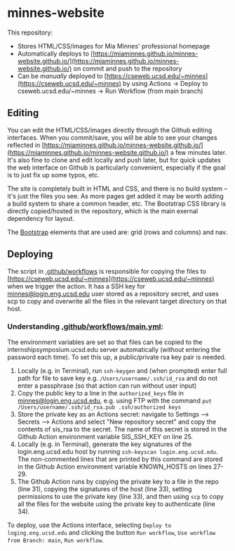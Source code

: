 # minnes-website

This repository:
* Stores HTML/CSS/images for Mia Minnes' professional homepage
* Automatically deploys to [https://miaminnes.github.io/minnes-website.github.io/](https://miaminnes.github.io/minnes-website.github.io/) on commit and push to the repository
* Can be *manually* deployed to [https://cseweb.ucsd.edu/~minnes](https://cseweb.ucsd.edu/~minnes) by using Actions -> Deploy to cseweb.ucsd.edu/~minnes -> Run Workflow (from main branch)

## Editing
You can edit the HTML/CSS/images directly through the Github editing interfaces. When you commit/save, you will be able to see your changes reflected in [https://miaminnes.github.io/minnes-website.github.io/](https://miaminnes.github.io/minnes-website.github.io/) a few minutes later. It's also fine to clone and edit locally and push later, but for quick updates the web interface on Github is particularly convenient, especially if the goal is to just fix up some typos, etc.

The site is completely built in HTML and CSS, and there is no build system – it's just the files you see. As more pages get added it may be worth adding a build system to share a common header, etc. The Bootstrap CSS library is directly copied/hosted in the repository, which is the main exernal dependency for layout.

The [Bootstrap](https://getbootstrap.com/docs/4.0/) elements that are used are: grid (rows and columns) and nav.

## Deploying
The script in [.github/workflows](.github/workflows) is responsible for copying the files to [https://cseweb.ucsd.edu/~minnes](https://cseweb.ucsd.edu/~minnes) when we trigger the action. It has a SSH key for minnes@login.eng.ucsd.edu user stored as a repository secret, and uses scp to copy and overwrite all the files in the relevant target directory on that host.

### Understanding [.github/workflows/main.yml](.github/workflows/main.yml): 
The environment variables are set so that files can be copied to the internshipsymposium.ucsd.edu server automatically
(without entering the password each time). To set this up, a public/private rsa key pair is needed.
1. Locally (e.g. in Terminal), run `ssh-keygen` and (when prompted) enter full path for file to save key e.g. `/Users/username/.ssh/id_rsa`  and do not enter a passphrase (so that action can run without user input)
2. Copy the public key to a line in the `authorized_keys` file in minnes@login.eng.ucsd.edu, e.g. using FTP with the command `put /Users/username/.ssh/id_rsa.pub .ssh/authorized keys`
3. Store the private key as an Actions secret: navigate to Settings --> Secrets --> Actions and select "New repository secret" and copy the contents of sis_rsa to the secret.  The name of this secret is stored in the Github Action environment variable SIS_SSH_KEY on line 25.
4. Locally (e.g. in Terminal), generate the key signatures of the login.eng.ucsd.edu host by running `ssh-keyscan login.eng.ucsd.edu`. The non-commented lines that are printed by this command are stored in the Github Action environment variable KNOWN_HOSTS on lines 27-29.
5. The Github Action runs by copying the private key to a file in the repo (line 31), copying the signatures of the host (line 33), setting permissions to use the private key (line 33), and then using `scp` to copy all the files for the website using the private key to authenticate (line 34).

To deploy, use the Actions interface, selecting `Deploy to loging.eng.ucsd.edu` and clicking the button `Run workflow`, `Use workflow from Branch: main`, `Run workflow`.

